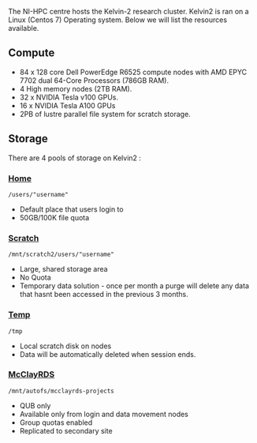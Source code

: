 The NI-HPC centre hosts the Kelvin-2 research cluster.
Kelvin2 is ran on a Linux (Centos 7) Operating system.
Below we will list the resources available.

## Compute

- 84 x 128 core Dell PowerEdge R6525 compute nodes with AMD EPYC 7702 dual 64-Core Processors (786GB RAM).
- 4 High memory nodes (2TB RAM).
- 32 x NVIDIA Tesla v100 GPUs.
- 16 x NVIDIA Tesla A100 GPUs
- 2PB of lustre parallel file system for scratch storage.

## Storage

There are 4 pools of storage on Kelvin2 :

### <ins>Home<ins>
        
    /users/"username"
 - Default place that users login to
- 50GB/100K file quota

### <ins>Scratch<ins>
        
    /mnt/scratch2/users/"username"
 - Large, shared storage area
 - No Quota
 - Temporary data solution - once per month a purge will delete any data that hasnt been accessed in the previous 3 months.

### <ins>Temp<ins>

    /tmp

- Local scratch disk on nodes
- Data will be automatically deleted when session ends.

### <ins>McClayRDS<ins>

    /mnt/autofs/mcclayrds-projects
    
- QUB only
- Available only from  login and data movement nodes
- Group quotas enabled
- Replicated to secondary site
